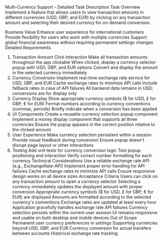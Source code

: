 Multi-Currency Support - Detailed Task Description
Task Overview
Implement a feature that allows users to view transaction amounts in different currencies (USD, GBP, and EUR) by clicking on any transaction amount and selecting their desired currency for on-demand conversion.

Business Value
Enhance user experience for international customers
Provide flexibility for users who work with multiple currencies
Support global financial awareness without requiring permanent settings changes
Detailed Requirements
1. Transaction Amount Click Interaction
Make all transaction amounts throughout the app clickable
When clicked, display a currency selector popup with USD, GBP, and EUR options
Convert and display the amount in the selected currency immediately
2. Currency Conversion
Implement real-time exchange rate service for USD, GBP, and EUR
Cache exchange rates to minimize API calls
Include fallback rates in case of API failures
All backend data remains in USD; conversions are for display only
3. Currency Display
Show appropriate currency symbols ($ for USD, £ for GBP, € for EUR)
Format numbers according to currency conventions (commas, periods)
Briefly indicate when a conversion has been applied
4. UI Components
Create a reusable currency selection popup component
Implement a money display component that supports all three currencies
Ensure the popup appears in the correct position relative to the clicked amount
5. User Experience
Make currency selection persistent within a session
Provide visual feedback during conversion
Ensure popup doesn't disrupt page layout or other interactions
6. Testing
Add unit tests for currency conversion logic
Test popup positioning and interaction
Verify correct number formatting for each currency
Technical Considerations
Use a reliable exchange rate API (e.g., ExchangeRate-API)
Implement proper error handling for API failures
Cache exchange rates to minimize API calls
Ensure responsive design works on all device sizes
Acceptance Criteria
Users can click on any transaction amount to open a currency selector
Selecting a currency immediately updates the displayed amount with proper conversion
Appropriate currency symbols ($ for USD, £ for GBP, € for EUR) are displayed
Amounts are formatted according to the selected currency's conventions
Exchange rates are updated at least every hour
Application gracefully handles exchange rate API failures
Currency selection persists within the current user session
UI remains responsive and usable on both desktop and mobile devices
Out of Scope
Permanent user currency preferences in settings
Supporting currencies beyond USD, GBP, and EUR
Currency conversion for actual transfers between accounts
Historical exchange rate tracking